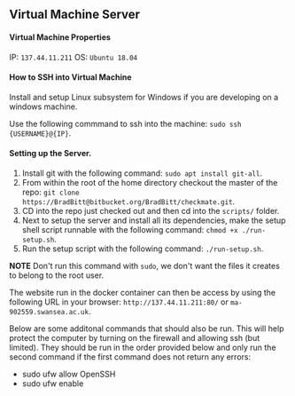 ## Virtual Machine Server

#### Virtual Machine Properties

IP: `137.44.11.211`
OS: `Ubuntu 18.04`

#### How to SSH into Virtual Machine

Install and setup Linux subsystem for Windows if you are developing on a windows machine.

Use the following commmand to ssh into the machine: `sudo ssh {USERNAME}@{IP}`.

#### Setting up the Server.

1. Install git with the following command: `sudo apt install git-all`.
2. From within the root of the home directory checkout the master of the repo: `git clone https://BradBitt@bitbucket.org/BradBitt/checkmate.git`.
3. CD into the repo just checked out and then cd into the `scripts/` folder.
4. Next to setup the server and install all its dependencies, make the setup shell script runnable with the following command: `chmod +x ./run-setup.sh`.
5. Run the setup script with the following command: `./run-setup.sh`.

**NOTE** Don't run this command with `sudo`, we don't want the files it creates to belong to the root user.

The website run in the docker container can then be access by using the following URL in your browser: `http://137.44.11.211:80/` or `ma-902559.swansea.ac.uk`.

Below are some additonal commands that should also be run. This will help protect the computer by turning on the firewall and allowing ssh (but limited). They should be run in the order provided below and only run the second command if the first command does not return any errors:

- sudo ufw allow OpenSSH
- sudo ufw enable